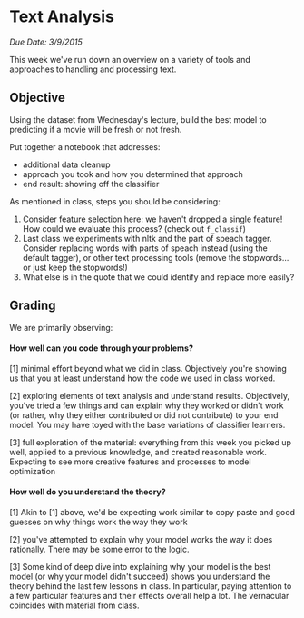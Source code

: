 # Text Analysis
*Due Date: 3/9/2015*

This week we've run down an overview on a variety of tools and approaches to handling and processing text.

## Objective

Using the dataset from Wednesday's lecture, build the best model to predicting if a movie will be fresh or not fresh.

Put together a notebook that addresses:

* additional data cleanup
* approach you took and how you determined that approach
* end result: showing off the classifier

As mentioned in class, steps you should be considering:

1. Consider feature selection here: we haven't dropped a single feature! How could we evaluate this process? (check out `f_classif`)
2. Last class we experiments with nltk and the part of speach tagger. Consider replacing words with parts of speach instead (using the default tagger), or other text processing tools (remove the stopwords... or just keep the stopwords!)
3. What else is in the quote that we could identify and replace more easily?

## Grading

We are primarily observing:

#### How well can you code through your problems?

[1] minimal effort beyond what we did in class. Objectively you're showing us that you at least understand how the code we used in class worked.

[2] exploring elements of text analysis and understand results. Objectively, you've tried a few things and can explain why they worked or didn't work (or rather, why they either contributed or did not contribute) to your end model. You may have toyed with the base variations of classifier learners.

[3] full exploration of the material: everything from this week you picked up well, applied to a previous knowledge, and created reasonable work. Expecting to see more creative features and processes to model optimization

#### How well do you understand the theory?

[1] Akin to [1] above, we'd be expecting work similar to copy paste and good guesses on why things work the way they work

[2] you've attempted to explain why your model works the way it does rationally. There may be some error to the logic.

[3] Some kind of deep dive into explaining why your model is the best model (or why your model didn't succeed) shows you understand the theory behind the last few lessons in class. In particular, paying attention to a few particular features and their effects overall help a lot. The vernacular coincides with material from class.



